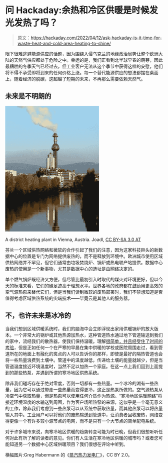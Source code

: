 # 问 Hackaday:余热和冷区供暖是时候发光发热了吗？

> 原文：<https://hackaday.com/2022/04/12/ask-hackaday-is-it-time-for-waste-heat-and-cold-area-heating-to-shine/>

眼下很难逃避能源供应的话题，因为围绕入侵乌克兰的地缘政治局势让整个欧洲大陆的天然气供应都处于危险之中。幸运的是，我们正看到北半球早春的萌芽，因此最糟糕的冬季天气已经过去，但工业客户无法从这个季节中获得这样的安慰，他们将不得不承受即将到来的任何价格上涨。每一个替代能源供应的想法都摆在桌面上，随着经济的脱碳，这超越了短期的未来，不再那么需要依赖天然气。

## 未来是不明朗的

[![A district heating plant in Vienna, Austria.](img/7e8ad707cbb2926520e43d477a0462ee.png)](https://hackaday.com/wp-content/uploads/2022/03/768px-District_heating_plant_spittelau_01.jpg)

A district heating plant in Vienna, Austria. Joadl, [CC BY-SA 3.0 AT](https://commons.wikimedia.org/wiki/File:District_heating_plant_spittelau_01.JPG)

芬兰一个区域供热网络和微软的合作引起了我们的注意，因为这家科技巨头的新数据中心的位置是专门为网络提供废热的，而不是释放到环境中。欧洲城市使用区域供热网络并不罕见，但它们通常由垃圾焚烧炉、锅炉或热电联产站提供。数据中心废热的使用是一个新事物，尤其是数据中心的选址是由网络决定的。


单个燃气锅炉既经济又方便，但尽管比最初引入时取代的煤火对环境更好，但以今天的标准来看，它们的碳足迹高于理想水平。世界各地的政府都在鼓励用更高效的空气源热泵来替代它们，但是当我们读到微软的废热部署时，我们不禁想知道是否值得考虑区域供热系统的尖端技术——毕竟云是其他人的服务器。

## 不，也许未来是冰冷的

当我们想到区域供暖系统时，我们的脑海中会立即浮现出家用供暖锅炉的放大版本。一个非常大的锅炉或其他热源加热水，这种管道热水通过地下管道输送到我们的家中，流经我们的散热器，使我们保持温暖。理解[很简单，并且经受住了时间的考验](https://www.westminster.gov.uk/news/celebrating-pimlico-district-heating-undertaking-and-seasonal-switch)，但是正如任何一个在严寒的早晨在集中供暖的学校或医院周围走过，看到管道所在的地面上有融化的斑点的人可以告诉你的那样，即使是最好的隔热管道也会将一些热量浪费到土壤中。管道中的温度越低，传递给土壤的能量就越少，但是当管道温度接近环境温度时，当然不足以加热一个家庭。在这一点上我们回到上面提到的那些热泵，并遇到所谓的寒冷地区供热系统。

除非我们碰巧存在于绝对零度，否则一切都有一些热量。一个冰冷的湖有一些热量，因为它可以通过带走一些热量而变得更冷，这正是热泵所做的。空气源热泵从冷空气中获取热量，但是热泵可以使用任何介质作为热源。“寒冷地区供暖网络”将接近环境温度的水输送到周围，作为客户场所热泵的来源，这似乎是一个毫无意义的工作，除非我们考虑到一些热泵可以从系统中获取热量，而其他热泵可以将热量输入其中。工业用户可以将他们的废热输送到管道中，让消费者回收废热，网络变得更像一个有许多较小源节点的电网，而不是只有一个大节点的简单配电系统。

对于许多城市来说，向寒冷地区供暖的趋势转变可能为时已晚，但我们很想听听任何对此有所了解的读者的意见。你们有人生活在寒冷地区供暖的城市吗？或者您可能知道另一个数据中心区域供暖项目？我们很想在评论中听到。

横幅图片:Greg Habermann 的《[蒸汽热力发电厂](https://www.flickr.com/photos/21015483@N02/3160093243)》，CC BY 2.0。